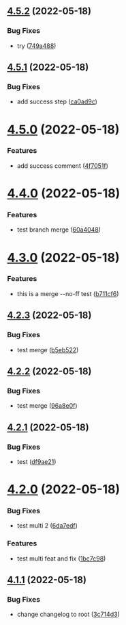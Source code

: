 ## [4.5.2](https://github.com/oeyoews/semantictest/compare/v4.5.1...v4.5.2) (2022-05-18)


### Bug Fixes

* try ([749a488](https://github.com/oeyoews/semantictest/commit/749a488bc4fe6d04bdf08300a7f371a17fdd1840))

## [4.5.1](https://github.com/oeyoews/semantictest/compare/v4.5.0...v4.5.1) (2022-05-18)


### Bug Fixes

* add success step ([ca0ad9c](https://github.com/oeyoews/semantictest/commit/ca0ad9cf600e4a43f71e45baa588508dd1b842d4))

# [4.5.0](https://github.com/oeyoews/semantictest/compare/v4.4.0...v4.5.0) (2022-05-18)


### Features

* add success comment ([4f7051f](https://github.com/oeyoews/semantictest/commit/4f7051f4f5768a5d300cb02116a7efb42bed3f94))

# [4.4.0](https://github.com/oeyoews/semantictest/compare/v4.3.0...v4.4.0) (2022-05-18)


### Features

* test branch merge ([60a4048](https://github.com/oeyoews/semantictest/commit/60a4048a717e5f802665d7a7d85e248429606231))

# [4.3.0](https://github.com/oeyoews/semantictest/compare/v4.2.3...v4.3.0) (2022-05-18)


### Features

* this is a merge --no-ff test ([b711cf6](https://github.com/oeyoews/semantictest/commit/b711cf69c0c8a98d8b0c0e0fc89c71ff5e74de94))

## [4.2.3](https://github.com/oeyoews/semantictest/compare/v4.2.2...v4.2.3) (2022-05-18)


### Bug Fixes

* test merge ([b5eb522](https://github.com/oeyoews/semantictest/commit/b5eb52291a8c555f69c5cca1559075a59bf50547))

## [4.2.2](https://github.com/oeyoews/semantictest/compare/v4.2.1...v4.2.2) (2022-05-18)


### Bug Fixes

* test merge ([96a8e0f](https://github.com/oeyoews/semantictest/commit/96a8e0fb3da7cf0d7a4632160fb7db62a344ad97))

## [4.2.1](https://github.com/oeyoews/semantictest/compare/v4.2.0...v4.2.1) (2022-05-18)


### Bug Fixes

* test ([df9ae21](https://github.com/oeyoews/semantictest/commit/df9ae2182e8cb9f9dde48a383ebbaf0f126db567))

# [4.2.0](https://github.com/oeyoews/semantictest/compare/v4.1.1...v4.2.0) (2022-05-18)


### Bug Fixes

* test multi 2 ([6da7edf](https://github.com/oeyoews/semantictest/commit/6da7edfbb1841989962800357f0135c4ce0e7aba))


### Features

* test multi feat and fix ([1bc7c98](https://github.com/oeyoews/semantictest/commit/1bc7c98b9e43ffd575e2aa02ee05f1619a17c4fd))

## [4.1.1](https://github.com/oeyoews/semantictest/compare/v4.1.0...v4.1.1) (2022-05-18)


### Bug Fixes

* change changelog to root ([3c714d3](https://github.com/oeyoews/semantictest/commit/3c714d32564a4fc7280fa9724e39332442f09fe0))
